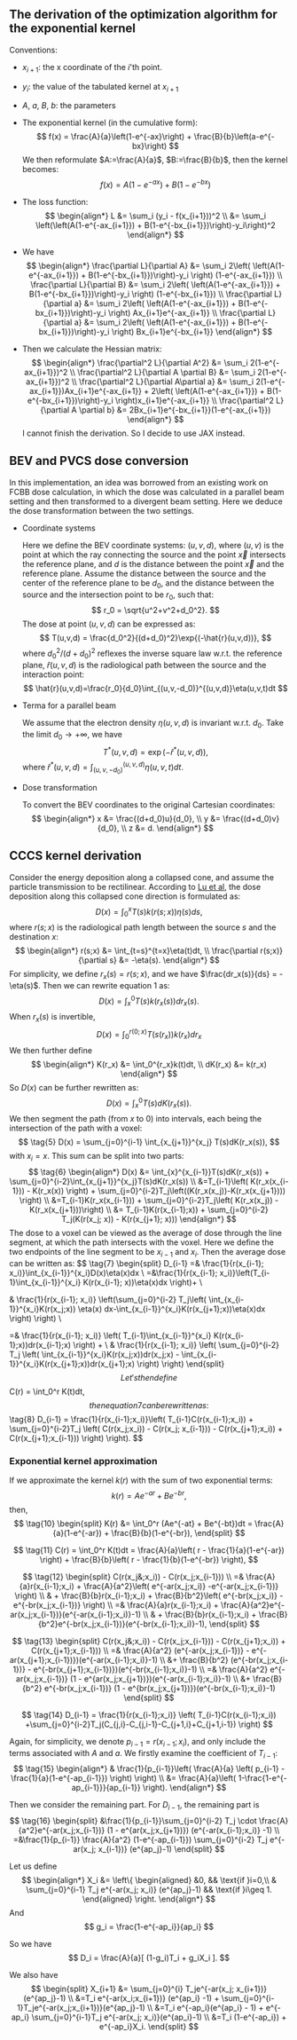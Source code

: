 ## The derivation of the optimization algorithm for the exponential kernel
Conventions:
* $x_{i+1}$: the x coordinate of the $i$'th point.
* $y_i$: the value of the tabulated kernel at $x_{i+1}$
* $A$, $a$, $B$, $b$: the parameters
* The exponential kernel (in the cumulative form):
    $$
    f(x) = \frac{A}{a}\left(1-e^{-ax}\right) + \frac{B}{b}\left(a-e^{-bx}\right)
    $$
    We then reformulate $A:=\frac{A}{a}$, $B:=\frac{B}{b}$, then the kernel becomes:
    $$
    f(x) = A(1-e^{-ax}) + B(1-e^{-bx})
    $$
* The loss function:
    $$
    \begin{align*}
    L &= \sum_i (y_i - f(x_{i+1}))^2 \\
    &= \sum_i \left(\left(A(1-e^{-ax_{i+1}}) + B(1-e^{-bx_{i+1}})\right)-y_i\right)^2
    \end{align*}
    $$
* We have
    $$
    \begin{align*}
    \frac{\partial L}{\partial A} &= \sum_i 2\left( \left(A(1-e^{-ax_{i+1}}) + B(1-e^{-bx_{i+1}})\right)-y_i \right) (1-e^{-ax_{i+1}}) \\
    \frac{\partial L}{\partial B} &= \sum_i 2\left( \left(A(1-e^{-ax_{i+1}}) + B(1-e^{-bx_{i+1}})\right)-y_i \right) (1-e^{-bx_{i+1}}) \\
    \frac{\partial L}{\partial a} &= \sum_i 2\left( \left(A(1-e^{-ax_{i+1}}) + B(1-e^{-bx_{i+1}})\right)-y_i \right) Ax_{i+1}e^{-ax_{i+1}} \\
    \frac{\partial L}{\partial a} &= \sum_i 2\left( \left(A(1-e^{-ax_{i+1}}) + B(1-e^{-bx_{i+1}})\right)-y_i \right) Bx_{i+1}e^{-bx_{i+1}}
    \end{align*}
    $$

* Then we calculate the Hessian matrix:
    $$
    \begin{align*}
    \frac{\partial^2 L}{\partial A^2} &= \sum_i 2(1-e^{-ax_{i+1}})^2 \\
    \frac{\partial^2 L}{\partial A \partial B} &= \sum_i 2(1-e^{-ax_{i+1}})^2 \\
    \frac{\partial^2 L}{\partial A\partial a} &= \sum_i 2(1-e^{-ax_{i+1}})Ax_{i+1}e^{-ax_{i+1}} + 2\left( \left(A(1-e^{-ax_{i+1}}) + B(1-e^{-bx_{i+1}})\right)-y_i \right)x_{i+1}e^{-ax_{i+1}} \\
    \frac{\partial^2 L}{\partial A \partial b} &= 2Bx_{i+1}e^{-bx_{i+1}}(1-e^{-ax_{i+1}})
    \end{align*}
    $$
    I cannot finish the derivation. So I decide to use JAX instead.

## BEV and PVCS dose conversion
In this implementation, an idea was borrowed from an existing work on FCBB dose calculation, in which the dose was calculated in a parallel beam setting and then transformed to a divergent beam setting. Here we deduce the dose transformation between the two settings.

<!-- * Coordinate systems
    * Here we define the BEV coordinate system: $(u,v,r)$, where $(u,v)$ is the point at which the ray connecting the source and the point $\vec{x}$ intersects the reference plane, and $r$ is the distance between the intersection point and $\vec{x}$. We define the distance between the source and the center of the reference plane to be $s$, the distance between the source and the intersection point to be $r_0$. Such that
    $$
    r_0 = \sqrt{u^2+v^2+s^2}
    $$
    * The Terma to point $\vec{x}$ can be expressed as:
        $$
        T(u,v,r) = \frac{r_0^2}{(r+r_0)^2}\exp{(-\hat r(u,v,r))},
        $$
        where $\hat{r}(u,v,r)$ is the radiological path length between the source and $\vec{x}$:
        $$
        \hat{r}(u,v,r)=\int_{(u,v,-r_0)}^{(u,v,r)}\eta (u,v,t)dt
        $$
    * The Terma in a parallel beam at $(x, y, z)$
        
        Assume the radiological density $\eta(u,v,r)$ remains constant with different $s$. -->

* Coordinate systems

    Here we define the BEV coordinate systems: $(u,v,d)$, where $(u,v)$ is the point at which the ray connecting the source and the point $\vec{x}$ intersects the reference plane, and $d$ is the distance between the point $\vec{x}$ and the reference plane. Assume the distance between the source and the center of the reference plane to be $d_0$, and the distance between the source and the intersection point to be $r_0$, such that:
    $$
    r_0 = \sqrt{u^2+v^2+d_0^2}.
    $$
    The dose at point $(u,v,d)$ can be expressed as:
    $$
    T(u,v,d) = \frac{d_0^2}{(d+d_0)^2}\exp{(-\hat{r}(u,v,d))},
    $$
    where $d_0^2/(d+d_0)^2$ reflexes the inverse square law w.r.t. the reference plane, $\hat{r}(u,v,d)$ is the radiological path between the source and the interaction point:
    $$
    \hat{r}(u,v,d)=\frac{r_0}{d_0}\int_{(u,v,-d_0)}^{(u,v,d)}\eta(u,v,t)dt
    $$
* Terma for a parallel beam

    We assume that the electron density $\eta(u,v,d)$ is invariant w.r.t. $d_0$. Take the limit $d_0 \to +\infty$, we have
    $$
    T^*(u,v,d) = \exp{(-\hat{r}^*(u,v,d))},
    $$
    where $\hat{r}^*(u,v,d) = \int_{(u,v,-d_0)}^{(u,v,d)} \eta(u,v,t)dt$.
* Dose transformation

    To convert the BEV coordinates to the original Cartesian coordinates:
    $$
    \begin{align*}
    x &= \frac{(d+d_0)u}{d_0}, \\
    y &= \frac{(d+d_0)v}{d_0}, \\
    z &= d.
    \end{align*}
    $$

## CCCS kernel derivation
Consider the energy deposition along a collapsed cone, and assume the particle transmission to be rectilinear. According to [Lu et al](https://doi.org/10.1088/0031-9155/50/4/007), the dose deposition along this collapsed cone direction is formulated as:
$$
\tag{1}
D(x)=\int_0^x T(s)k(r(s;x))\eta(s)ds,
$$
where $r(s;x)$ is the radiological path length between the source $s$ and the destination $x$:
$$
\begin{align*}
r(s;x) &= \int_{t=s}^{t=x}\eta(t)dt, \\
\frac{\partial r(s;x)}{\partial s} &= -\eta(s).
\end{align*}
$$
For simplicity, we define $r_x(s) = r(s;x)$, and we have $\frac{dr_x(s)}{ds} = -\eta(s)$. Then we can rewrite equation 1 as:
$$
\tag{2}
D(x) = \int_x^0 T(s)k(r_x(s))dr_x(s).
$$
When $r_x(s)$ is invertible,
$$
\tag{3}
D(x)=\int_0^{r(0;x)} T(s(r_x))k(r_x)dr_x
$$
We then further define
$$
\begin{align*}
K(r_x) &= \int_0^{r_x}k(t)dt, \\
dK(r_x) &= k(r_x)
\end{align*}
$$
So $D(x)$ can be further rewritten as:
$$
\tag{4}
D(x) = \int_x^0 T(s)dK(r_x(s)).
$$
We then segment the path (from $x$ to $0$) into intervals, each being the intersection of the path with a voxel:
$$
\tag{5}
D(x) = \sum_{j=0}^{i-1} \int_{x_{j+1}}^{x_j} T(s)dK(r_x(s)),
$$
with $x_i = x$. This sum can be split into two parts:
$$
\tag{6}
\begin{align*}
D(x) &= \int_{x}^{x_{i-1}}T(s)dK(r_x(s)) + \sum_{j=0}^{i-2}\int_{x_{j+1}}^{x_j}T(s)dK(r_x(s)) \\
&=T_{i-1}\left( K(r_x(x_{i-1})) - K(r_x(x)) \right) + \sum_{j=0}^{i-2}T_j\left((K(r_x(x_j))-K(r_x(x_{j+1}))) \right) \\
&=T_{i-1}K(r_x(x_{i-1})) + \sum_{j=0}^{i-2}T_j\left( K(r_x(x_j)) - K(r_x(x_{j+1}))\right) \\
&= T_{i-1}K(r(x_{i-1};x)) + \sum_{j=0}^{i-2} T_j(K(r(x_j; x)) - K(r(x_{j+1}; x)))
\end{align*}
$$
The dose to a voxel can be viewed as the average of dose through the line segment, at which the path intersects with the voxel. Here we define the two endpoints of the line segment to be $x_{i-1}$ and $x_i$. Then the average dose can be written as:
$$
\tag{7}
\begin{split}
D_{i-1} =& \frac{1}{r(x_{i-1}; x_i)}\int_{x_{i-1}}^{x_i}D(x)\eta(x)dx \\
=&\frac{1}{r(x_{i-1}; x_i)}\left(T_{i-1}\int_{x_{i-1}}^{x_i} K(r(x_{i-1}; x))\eta(x)dx \right)+ \\

& \frac{1}{r(x_{i-1}; x_i)} \left(\sum_{j=0}^{i-2} T_j\left( \int_{x_{i-1}}^{x_i}K(r(x_j;x)) \eta(x) dx-\int_{x_{i-1}}^{x_i}K(r(x_{j+1};x))\eta(x)dx \right) \right) \\

=& \frac{1}{r(x_{i-1}; x_i)} \left( T_{i-1}\int_{x_{i-1}}^{x_i} K(r(x_{i-1};x))dr(x_{i-1};x) \right) + \\
& \frac{1}{r(x_{i-1}; x_i)} \left( \sum_{j=0}^{i-2} T_j \left( \int_{x_{i-1}}^{x_i}K(r(x_j;x))dr(x_j;x) - \int_{x_{i-1}}^{x_i}K(r(x_{j+1};x))dr(x_{j+1};x) \right) \right)
\end{split}
$$
Let's then define
$$
C(r) = \int_0^r K(t)dt,
$$
then equation 7 can be rewritten as:
$$
\tag{8}
D_{i-1} = \frac{1}{r(x_{i-1};x_i)}\left( T_{i-1}C(r(x_{i-1};x_i)) + \sum_{j=0}^{i-2}T_j \left( C(r(x_j;x_i)) - C(r(x_j; x_{i-1})) - C(r(x_{j+1};x_i)) + C(r(x_{j+1};x_{i-1})) \right) \right).
$$

### Exponential kernel approximation
If we approximate the kernel $k(r)$ with the sum of two exponential terms:
$$
\tag{9}
k(r) = Ae^{-ar} + Be^{-br},
$$
then,
$$
\tag{10}
\begin{split}
K(r) &= \int_0^r (Ae^{-at} + Be^{-bt})dt = \frac{A}{a}(1-e^{-ar}) + \frac{B}{b}(1-e^{-br}),
\end{split}
$$

$$
\tag{11}
C(r) = \int_0^r K(t)dt = \frac{A}{a}\left( r - \frac{1}{a}(1-e^{-ar}) \right) + \frac{B}{b}\left( r - \frac{1}{b}(1-e^{-br}) \right),
$$

$$
\tag{12}
\begin{split}
C(r(x_j&;x_i)) - C(r(x_j;x_{i-1})) \\
=& \frac{A}{a}r(x_{i-1};x_i) + \frac{A}{a^2}\left( e^{-ar(x_j;x_i)} -e^{-ar(x_j;x_{i-1})} \right) \\
& + \frac{B}{b}r(x_{i-1};x_i) + \frac{B}{b^2}\left( e^{-br(x_j;x_i)} -e^{-br(x_j;x_{i-1})} \right) \\
=& \frac{A}{a}r(x_{i-1};x_i) + \frac{A}{a^2}e^{-ar(x_j;x_{i-1})}(e^{-ar(x_{i-1};x_i)}-1) \\
& + \frac{B}{b}r(x_{i-1};x_i) + \frac{B}{b^2}e^{-br(x_j;x_{i-1})}(e^{-br(x_{i-1};x_i)}-1),
\end{split}
$$

$$
\tag{13}
\begin{split}
C(r(x_j&;x_i)) - C(r(x_j;x_{i-1})) - C(r(x_{j+1};x_i)) + C(r(x_{j+1};x_{i-1})) \\
=& \frac{A}{a^2} (e^{-ar(x_j;x_{i-1})} - e^{-ar(x_{j+1};x_{i-1})})(e^{-ar(x_{i-1};x_i)}-1) \\
&+ \frac{B}{b^2} (e^{-br(x_j;x_{i-1})} - e^{-br(x_{j+1};x_{i-1})})(e^{-br(x_{i-1};x_i)}-1) \\
=& \frac{A}{a^2} e^{-ar(x_j;x_{i-1})} (1 - e^{ar(x_j;x_{j+1})})(e^{-ar(x_{i-1};x_i)}-1) \\
&+ \frac{B}{b^2} e^{-br(x_j;x_{i-1})} (1 - e^{br(x_j;x_{j+1})})(e^{-br(x_{i-1};x_i)}-1)
\end{split}
$$

$$
\tag{14}
D_{i-1} = \frac{1}{r(x_{i-1};x_i)} \left( T_{i-1}C(r(x_{i-1};x_i)) +\sum_{j=0}^{i-2}T_j(C_{j,i}-C_{j,i-1}-C_{j+1,i}+C_{j+1,i-1}) \right)
$$

Again, for simplicity, we denote $p_{i-1}=r(x_{i-1};x_i)$, and only include the terms associated with $A$ and $a$. We firstly examine the coefficient of $T_{i-1}$:
$$
\tag{15}
\begin{align*}
& \frac{1}{p_{i-1}}\left( \frac{A}{a} \left( p_{i-1} - \frac{1}{a}(1-e^{-ap_{i-1}}) \right) \right) \\
&= \frac{A}{a}\left( 1-\frac{1-e^{-ap_{i-1}}}{ap_{i-1}} \right).
\end{align*}
$$

Then we consider the remaining part. For $D_{i-1}$, the remaining part is
$$
\tag{16}
\begin{split}
&\frac{1}{p_{i-1}}\sum_{j=0}^{i-2} T_j \cdot \frac{A}{a^2}e^{-ar(x_j;x_{i-1})} (1 - e^{ar(x_j;x_{j+1})}) (e^{-ar(x_{i-1};x_i)} -1) \\
=&\frac{1}{p_{i-1}} \frac{A}{a^2} (1-e^{-ap_{i-1}}) \sum_{j=0}^{i-2} T_j e^{-ar(x_j; x_{i-1})} (e^{ap_j}-1)
\end{split}
$$

Let us define
$$
\begin{align*}
X_i &= \left\{
\begin{aligned}
&0, && \text{if }i=0,\\
& \sum_{j=0}^{i-1} T_j e^{-ar(x_j; x_i)} (e^{ap_j}-1) && \text{if }i\geq 1.
\end{aligned}
\right.
\end{align*}
$$
And
$$
g_i = \frac{1-e^{-ap_i}}{ap_i}
$$

So we have
$$
D_i = \frac{A}{a}[ (1-g_i)T_i + g_iX_i ].
$$

We also have
$$
\begin{split}
X_{i+1} &= \sum_{j=0}^{i} T_je^{-ar(x_j; x_{i+1})} (e^{ap_j}-1) \\
&=T_i e^{-ar(x_i;x_{i+1})} (e^{ap_i} -1) + \sum_{j=0}^{i-1}T_je^{-ar(x_j;x_{i+1})}(e^{ap_j}-1) \\
&=T_i e^{-ap_i}(e^{ap_i} - 1) + e^{-ap_i} \sum_{j=0}^{i-1}T_j e^{-ar(x_j; x_i)}(e^{ap_i}-1) \\
&=T_i (1-e^{-ap_i}) + e^{-ap_i}X_i.
\end{split}
$$